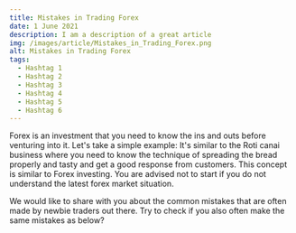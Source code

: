 ```yaml
---
title: Mistakes in Trading Forex
date: 1 June 2021
description: I am a description of a great article
img: /images/article/Mistakes_in_Trading_Forex.png
alt: Mistakes in Trading Forex
tags: 
  - Hashtag 1
  - Hashtag 2
  - Hashtag 3
  - Hashtag 4
  - Hashtag 5
  - Hashtag 6
---
```


Forex is an investment that you need to know the ins and outs before venturing into it. Let's take a simple example: It's similar to the Roti canai business where you need to know the technique of spreading the bread properly and tasty and get a good response from customers. This concept is similar to Forex investing. You are advised not to start if you do not understand the latest forex market situation.

We would like to share with you about the common mistakes that are often made by newbie traders out there. Try to check if you also often make the same mistakes as below?
